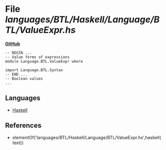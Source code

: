 # File _languages/BTL/Haskell/Language/BTL/ValueExpr.hs_
**[GitHub](https://github.com/softlang/yas/blob/master/languages/BTL/Haskell/Language/BTL/ValueExpr.hs)**
```
-- BEGIN ...
-- Value forms of expressions
module Language.BTL.ValueExpr where

import Language.BTL.Syntax
-- END ...
-- Boolean values
...
```

## Languages
* [Haskell](../languages/Haskell.md)

## References
* elementOf('languages/BTL/Haskell/Language/BTL/ValueExpr.hs',haskell(text))
